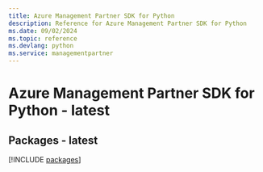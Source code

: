 ```yaml
---
title: Azure Management Partner SDK for Python
description: Reference for Azure Management Partner SDK for Python
ms.date: 09/02/2024
ms.topic: reference
ms.devlang: python
ms.service: managementpartner
---
```

# Azure Management Partner SDK for Python - latest
## Packages - latest
[!INCLUDE [packages](management-partner-index.md)]